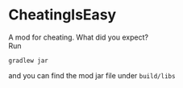# CheatingIsEasy
A mod for cheating. What did you expect?  
Run 
```
gradlew jar
```
and you can find the mod jar file under `build/libs`
